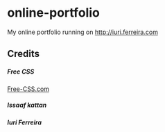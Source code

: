 # online-portfolio

My online portfolio running on http://iuri.ferreira.com

## Credits
##### Free CSS 
<a href="https://www.free-css.com/assets/files/free-css-templates/preview/page234/interact/">Free-CSS.com </a>

##### Issaaf kattan

##### Iuri Ferreira
